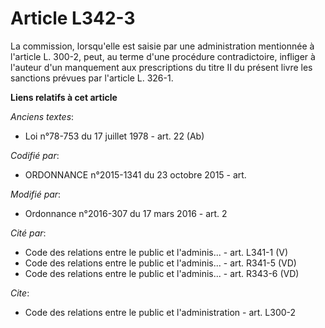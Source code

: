 # Article L342-3

La commission, lorsqu'elle est saisie par une administration mentionnée à l'article L. 300-2, peut, au terme d'une procédure
contradictoire, infliger à l'auteur d'un manquement aux prescriptions du titre II du présent livre  les sanctions prévues par
l'article L. 326-1.

**Liens relatifs à cet article**

_Anciens textes_:

  - Loi n°78-753 du 17 juillet 1978 - art. 22 (Ab)

_Codifié par_:

  - ORDONNANCE n°2015-1341 du 23 octobre 2015 - art.

_Modifié par_:

  - Ordonnance n°2016-307 du 17 mars 2016 - art. 2

_Cité par_:

  - Code des relations entre le public et l'adminis... - art. L341-1 (V)
  - Code des relations entre le public et l'adminis... - art. R341-5 (VD)
  - Code des relations entre le public et l'adminis... - art. R343-6 (VD)

_Cite_:

  - Code des relations entre le public et l'administration - art. L300-2
